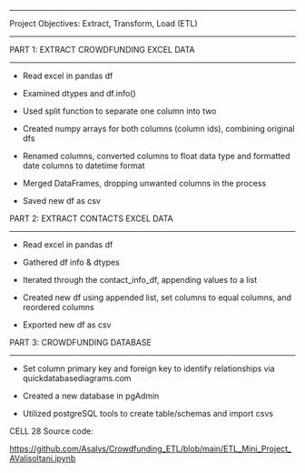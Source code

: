 ____________________________________________________

Project Objectives: Extract, Transform, Load (ETL)
____________________________________________________



PART 1: EXTRACT CROWDFUNDING EXCEL DATA
________________________________________

* Read excel in pandas df

* Examined dtypes and df.info()

* Used split function to separate one column into two 

* Created numpy arrays for both columns (column ids), combining original dfs

* Renamed columns, converted columns to float data type and formatted date columns to datetime format

* Merged DataFrames, dropping unwanted columns in the process

* Saved new df as csv




PART 2: EXTRACT CONTACTS EXCEL DATA
____________________________________

* Read excel in pandas df

* Gathered df info & dtypes
  
* Iterated through the contact_info_df, appending values to a list

* Created new df using appended list, set columns to equal columns, and reordered columns

* Exported new df as csv




PART 3: CROWDFUNDING DATABASE
____________________________________

* Set column primary key and foreign key to identify relationships via quickdatabasediagrams.com

* Created a new database in pgAdmin

* Utilized postgreSQL tools to create table/schemas and import csvs

CELL 28 Source code:

https://github.com/Asalvs/Crowdfunding_ETL/blob/main/ETL_Mini_Project_AValisoltani.ipynb



                                 



